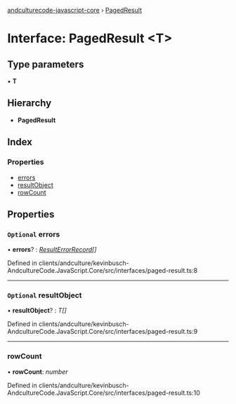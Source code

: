 [andculturecode-javascript-core](../README.md) › [PagedResult](pagedresult.md)

# Interface: PagedResult <**T**>

## Type parameters

▪ **T**

## Hierarchy

* **PagedResult**

## Index

### Properties

* [errors](pagedresult.md#optional-errors)
* [resultObject](pagedresult.md#optional-resultobject)
* [rowCount](pagedresult.md#rowcount)

## Properties

### `Optional` errors

• **errors**? : *[ResultErrorRecord](../classes/resulterrorrecord.md)[]*

Defined in clients/andculture/kevinbusch-AndcultureCode.JavaScript.Core/src/interfaces/paged-result.ts:8

___

### `Optional` resultObject

• **resultObject**? : *T[]*

Defined in clients/andculture/kevinbusch-AndcultureCode.JavaScript.Core/src/interfaces/paged-result.ts:9

___

###  rowCount

• **rowCount**: *number*

Defined in clients/andculture/kevinbusch-AndcultureCode.JavaScript.Core/src/interfaces/paged-result.ts:10
